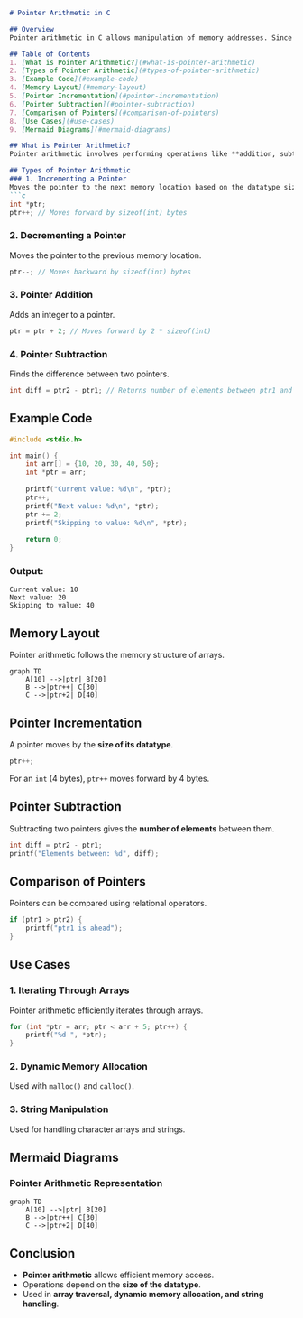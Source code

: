 ```markdown
# Pointer Arithmetic in C

## Overview
Pointer arithmetic in C allows manipulation of memory addresses. Since pointers store addresses, arithmetic operations can be performed on them to navigate through memory.

## Table of Contents
1. [What is Pointer Arithmetic?](#what-is-pointer-arithmetic)
2. [Types of Pointer Arithmetic](#types-of-pointer-arithmetic)
3. [Example Code](#example-code)
4. [Memory Layout](#memory-layout)
5. [Pointer Incrementation](#pointer-incrementation)
6. [Pointer Subtraction](#pointer-subtraction)
7. [Comparison of Pointers](#comparison-of-pointers)
8. [Use Cases](#use-cases)
9. [Mermaid Diagrams](#mermaid-diagrams)

## What is Pointer Arithmetic?
Pointer arithmetic involves performing operations like **addition, subtraction, and comparison** on pointers to access different memory locations efficiently.

## Types of Pointer Arithmetic
### 1. Incrementing a Pointer
Moves the pointer to the next memory location based on the datatype size.
```c
int *ptr;
ptr++; // Moves forward by sizeof(int) bytes
```

### 2. Decrementing a Pointer
Moves the pointer to the previous memory location.
```c
ptr--; // Moves backward by sizeof(int) bytes
```

### 3. Pointer Addition
Adds an integer to a pointer.
```c
ptr = ptr + 2; // Moves forward by 2 * sizeof(int)
```

### 4. Pointer Subtraction
Finds the difference between two pointers.
```c
int diff = ptr2 - ptr1; // Returns number of elements between ptr1 and ptr2
```

## Example Code
```c
#include <stdio.h>

int main() {
    int arr[] = {10, 20, 30, 40, 50};
    int *ptr = arr;
    
    printf("Current value: %d\n", *ptr);
    ptr++;
    printf("Next value: %d\n", *ptr);
    ptr += 2;
    printf("Skipping to value: %d\n", *ptr);
    
    return 0;
}
```
### Output:
```
Current value: 10
Next value: 20
Skipping to value: 40
```

## Memory Layout
Pointer arithmetic follows the memory structure of arrays.

```mermaid
graph TD
    A[10] -->|ptr| B[20]
    B -->|ptr++| C[30]
    C -->|ptr+2| D[40]
```

## Pointer Incrementation
A pointer moves by the **size of its datatype**.
```c
ptr++;
```
For an `int` (4 bytes), `ptr++` moves forward by 4 bytes.

## Pointer Subtraction
Subtracting two pointers gives the **number of elements** between them.
```c
int diff = ptr2 - ptr1;
printf("Elements between: %d", diff);
```

## Comparison of Pointers
Pointers can be compared using relational operators.
```c
if (ptr1 > ptr2) {
    printf("ptr1 is ahead");
}
```

## Use Cases
### 1. Iterating Through Arrays
Pointer arithmetic efficiently iterates through arrays.
```c
for (int *ptr = arr; ptr < arr + 5; ptr++) {
    printf("%d ", *ptr);
}
```

### 2. Dynamic Memory Allocation
Used with `malloc()` and `calloc()`.

### 3. String Manipulation
Used for handling character arrays and strings.

## Mermaid Diagrams

### Pointer Arithmetic Representation
```mermaid
graph TD
    A[10] -->|ptr| B[20]
    B -->|ptr++| C[30]
    C -->|ptr+2| D[40]
```

## Conclusion
- **Pointer arithmetic** allows efficient memory access.
- Operations depend on the **size of the datatype**.
- Used in **array traversal, dynamic memory allocation, and string handling**.
```
